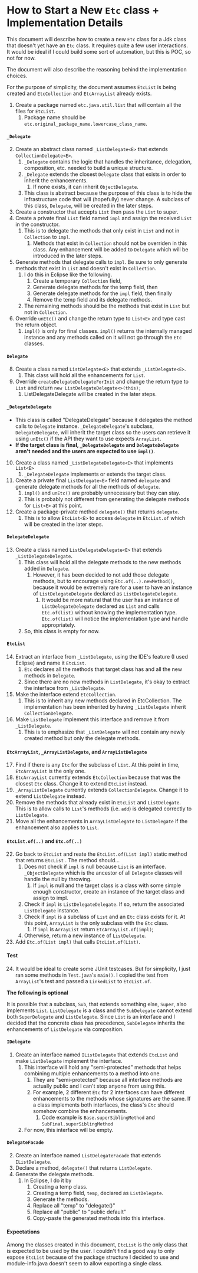 # How to Start a New `Etc` class + Implementation Details

This document will describe how to create a new `Etc` class for a Jdk class that doesn't yet have an `Etc` class.
It requires quite a few user interactions. It would be ideal if I could build some sort of automation, but this is POC, so not for now.

The document will also describe the reasoning behind the implementation choices.

For the purpose of simplicity, the document assumes `EtcList` is being created and `EtcCollection` and `EtcArrayList` already exists. 

1. Create a package named `etc.java.util.list` that will contain all the files for `EtcList`.
	1. Package name should be `etc.original_package_name.lowercase_class_name`.
#### `_Delegate`
2. Create an abstract class named `_ListDelegate<E>` that extends `CollectionDelegate<E>`.
	1. `_Delegate` contains the logic that handles the inheritance, delegation, composition, etc. needed to build a unique structure.
	2. `_Delegate` extends the closest `Delegate` class that exists in order to inherit the enhancements. 
		1. If none exists, it can inherit `ObjectDelegate`.
	3. This class is abstract because the purpose of this class is to hide the infrastructure code that will (hopefully) never change. A subclass of this class, `Delegate`, will be created in the later steps.
4. Create a constructor that accepts `List` then pass the `List` to super.
5. Create a private final `List` field named `impl` and assign the received `List` in the constructor.
	1. This is to delegate the methods that only exist in `List` and not in `Collection` to `impl`.
		1. Methods that exist in `Collection` should not be overriden in this class. Any enhancement will be added to `Delegate` which will be introduced in the later steps.
6. Generate methods that delegate calls to `impl`. Be sure to only generate methods that exist in `List` and doesn't exist in `Collection`.
	1. I do this in Eclipse like the following.
		1. Create a temporary `Collection` field,
		2. Generate delegate methods for the temp field, then
		3. Generate delegate methods for the `impl` field, then finally
		4. Remove the temp field and its delegate methods.
	5. The remaining methods should be the methods that exist in `List` but not in `Collection`.
7. Override `unEtc()` and change the return type to `List<E>` and type cast the return object.
	1. `impl()` is only for final classes. `impl()` returns the internally managed instance and any methods called on it will not go through the `Etc` classes.
#### `Delegate`
8. Create a class named `ListDelegate<E>` that extends `_ListDelegate<E>`.
	1. This class will hold all the enhancements for `List`.
9. Override `createDelegateDelegateForInit` and change the return type to `List` and return `new ListDelegateDelegate<>(this);`
	1. ListDelegateDelegate will be created in the later steps.
#### `_DelegateDelegate`
- This class is called "DelegateDelegate" because it delegates the method calls to `Delegate` instance. `_DelegateDelegate`'s subclass, `DelegateDelegate`, will inherit the target class so the users can retrieve it using `unEtc()` if the API they want to use expects `ArrayList`. 
- **If the target class is final, `_DelegateDelegate` and `DelegateDelegate` aren't needed and the users are expected to use `impl()`**.
10. Create a class named `_ListDelegateDelegate<E>` that implements `List<E>`
	1. `_DelegateDelegate` implements or extends the target class.
11. Create a private final `ListDelegate<E>` field named `delegate` and generate delegate methods for all the methods of `delegate`.
	1. `impl()` and `unEtc()` are probably unnecessary but they can stay.
	2. This is probably not different from generating the delegate methods for `List<E>` at this point.
12. Create a package-private method `delegate()` that returns `delegate`.
	1. This is to allow `EtcList<E>` to access `delegate` in `EtcList.of` which will be created in the later steps.
#### `DelegateDelegate`
13. Create a class named `ListDelegateDelegate<E>` that extends `_ListDelegateDelegate`.
	1. This class will hold all the delegate methods to the new methods added in `Delegate`.
		1. However, it has been decided to not add those delegate methods, but to encourage using `Etc.of(..).newMethod()`, because it would be extremely rare for a user to have an instance of `ListDelegateDelegate` declared as `ListDelegateDelegate`.
			1. It would be more natural that the user has an instance of `ListDelegateDelegate` declared as `List` and calls `Etc.of(list)` without knowing the implementation type. `Etc.of(list)` will notice the implementation type and handle appropriately.
	2. So, this class is empty for now.
#### `EtcList`
14. Extract an interface from `_ListDelegate`, using the IDE's feature (I used Eclipse) and name it `EtcList`.
	1. `Etc` declares all the methods that target class has and all the new methods in `Delegate`.
	2. Since there are no new methods in `ListDelegate`, it's okay to extract the interface from `_ListDelegate`. 
15. Make the interface extend `EtcCollection`.
	1. This is to inherit any new methods declared in EtcCollection. The implementation has been inherited by having `_ListDelegate` inherit `CollectionDelegate`.
16. Make `ListDelegate` implement this interface and remove it from `_ListDelegate`.
	1. This is to emphasize that `_ListDelegate` will not contain any newly created method but only the delegate methods.

#### `EtcArrayList`, `_ArrayListDelegate`, and `ArrayListDelegate`
17. Find if there is any `Etc` for the subclass of `List`. At this point in time, `EtcArrayList` is the only one.
18. `EtcArrayList` currently extends `EtcCollection` because that was the closest `Etc` class. Change it to extend `EtcList` instead.
19. `_ArrayListDelegate` currently extends `CollectionDelegate`. Change it to extend `ListDelegate` instead.
20. Remove the methods that already exist in `EtcList` and `ListDelegate`. This is to allow calls to `List`'s methods (i.e. `add`) is delegated correctly to `ListDelegate`.
21. Move all the enhancements in `ArrayListDelegate` to `ListDelegate` if the enhancement also applies to `List`.

#### `EtcList.of(..)` and `Etc.of(..)`
22. Go back to `EtcList` and reate the `EtcList.of(List impl)` static method that returns `EtcList` . The method should...
	1. Does not check if `impl` is null because `List` is an interface. `_ObjectDelegate` which is the ancestor of all `Delegate` classes will handle the null by throwing.
		1. If `impl` is null and the target class is a class with some simple enough constructor, create an instance of the target class and assign to impl.
	2. Check if `impl` is `ListDelegateDelegate`. If so, return the associated `ListDelegate` instance.
	3. Check if `impl` is a subclass of `List` and an `Etc` class exists for it. At this point, `ArrayList` is the only subclass with the `Etc` class.
		1. If `impl` is `ArrayList` return `EtcArrayList.of(impl)`;
	4. Otherwise, return a new instance of `ListDelegate`.
23. Add `Etc.of(List impl)` that calls `EtcList.of(List)`.

#### Test
24. It would be ideal to create some JUnit testcases. But for simplicity, I just ran some methods in `Test.java`'s `main()`. I copied the test from `ArrayList`'s test and passed a `LinkedList` to `EtcList.of`.

**The following is optional**

It is possible that a subclass, `Sub`, that extends something else, `Super`, also implements `List`. `ListDelegate` is a class and the `SubDelegate` cannot extend both `SuperDelegate` and `ListDelegate`. Since `List` is an interface and I decided that the concrete class has precedence, `SubDelegate` inherits the enhancements of `ListDelegate` via composition.

#### `IDelegate`
1. Create an interface named `IListDelegate` that extends `EtcList` and make `ListDelegate` implement the interface.
	1. This interface will hold any "semi-protected" methods that helps combining multiple enhancements to a method into one.
		1. They are "semi-protected" because all interface methods are actually public and I can't stop anyone from using this.
		2. For example, 2 different `Etc` for 2 interfaces can have different enhancements to the methods whose signatures are the same. If a class implements both interfaces, the class's `Etc` should somehow combine the enhancements.
			1. Code example is `Base.superSiblingMethod` and `SubFinal.superSiblingMethod`
	2. For now, this interface will be empty.

#### `DelegateFacade`
2. Create an interface named `ListDelegateFacade` that extends `IListDelegate`.
3. Declare a method, `delegate()` that returns `ListDelegate`.
4. Generate the delegate methods.
	1. In Eclipse, I do it by
		1. Creating a temp class.
		2. Creating a temp field, `temp`, deciared as `ListDelegate`.
		3. Generate the methods.
		4. Replace all "temp" to "delegate()"
		5. Replace all "public" to "public default"
		6. Copy-paste the generated methods into this interface.

#### Expectations

Among the classes created in this document, `EtcList` is the only class that is expected to be used by the user. I couldn't find a good way to only expose `EtcList` because of the package structure I decided to use and module-info.java doesn't seem to allow exporting a single class.


